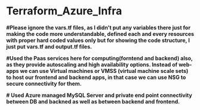 # Terraform_Azure_Infra

**#Please ignore the vars.tf files, as I didn't put any variables there just for making the code more understandable, defined each and every resources with proper hard coded values only but for showing the code structure, I just put vars.tf and output.tf files.**

**#Used the Paas services here for computing(forntend and backend) also, as they provide autoscaling and high availability options. Instead of web-apps we can use Virtual machines or VMSS (virtual machine scale sets) to host our frontend and backend apps, in that case we can use NSG to secure connectivity for them.**

**# Used Azure managed MySQL Server and private end point connectivity between DB and backned as well as between backend and frontend.**
